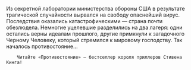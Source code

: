 <!--2017-01-04 13:38:03-->
Из секретной лаборатории министерства обороны США в результате трагической случайности вырвался на свободу опаснейший вирус. Последствия оказались катастрофическими — страна почти обезлюдела. Немногие уцелевшие разделились на два лагеря: одни остались верны идеалам прошлого, другие примкнули к загадочного Черному Человеку, который стремился к мировому господству. Так началось противостояние…
	
		Читайте «Противостояние» — бестселлер короля триллеров Стивена Кинга!